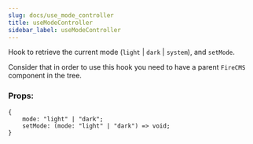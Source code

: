 ```yaml
---
slug: docs/use_mode_controller
title: useModeController
sidebar_label: useModeController
---
```


Hook to retrieve the current mode (`light` | `dark` | `system`), and `setMode`.

Consider that in order to use this hook you need to have a parent
`FireCMS` component in the tree.

### Props:

```tsx
{
    mode: "light" | "dark";
    setMode: (mode: "light" | "dark") => void;
}
```


